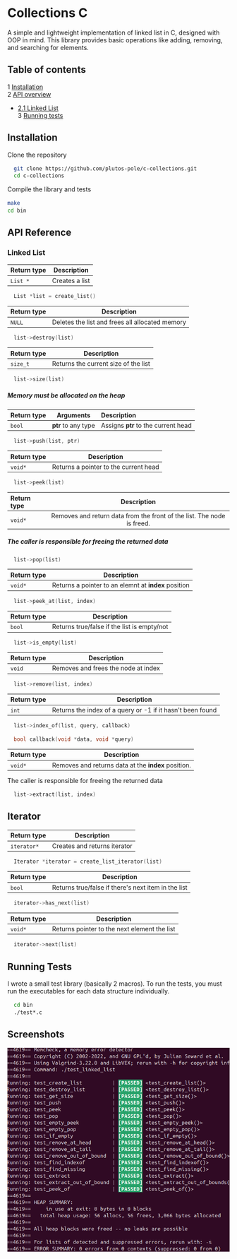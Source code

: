 

# Collections C

A simple and lightweight implementation of linked list in C, designed with OOP in mind. This library provides basic operations like adding, removing, and searching for elements.


## Table of contents
1 [Installation](#installation)  
2 [API overview](#api-reference)  
- [2.1 Linked List](#linked-list)  
3 [Running tests](#tests)
## Installation

Clone the repository

```bash
  git clone https://github.com/plutos-pole/c-collections.git
  cd c-collections
```
Compile the library and tests
```bash
make
cd bin
```
    
## API Reference

### Linked List


| Return type| Description             |
| :--------  | :-------------------------: |
| `List *`   | Creates a list |


```c
  List *list = create_list()
```

| Return type| Description             |
| :--------  | :-------------------------: |
| `NULL  `   | Deletes the list and frees all allocated memory  |

```c
  list->destroy(list)
```

| Return type| Description             |
| :--------  | :-------------------------: |
| `size_t`   | Returns the current size of the list  |


```c
  list->size(list)
```

##### Memory must be allocated on the **heap**
| Return type| Arguments | Description |
| :--------  | :-------------------------: |:----|
| `bool`| **ptr** to any type| Assigns **ptr** to the current head |

```c
  list->push(list, ptr)
```


| Return type| Description             |
| :--------  | :-------------------------: |
| `void*`   | Returns a pointer to the current head  |


```c
  list->peek(list)
```

| Return type| Description             |
| :--------  | :-------------------------: |
| `void*`   | Removes and return data from the front of the list. The node is freed.  |

##### The caller is responsible for freeing the returned data
```c
  list->pop(list)
```
| Return type| Description             |
| :--------  | :-------------------------: |
| `void*`   | Returns a pointer to an elemnt at **index** position  |

```c
  list->peek_at(list, index)
```


| Return type| Description             |
| :--------  | :-------------------------: |
| `bool`   | Returns true/false if the list is empty/not  |

```c
  list->is_empty(list)
```


| Return type| Description             |
| :--------  | :-------------------------: |
| `void`   | Removes and frees the node at index  |

```c
  list->remove(list, index)
```
| Return type| Description             |
| :--------  | :-------------------------: |
| `int`   | Returns the index of a query or -1 if it hasn't been found  |

```c
  list->index_of(list, query, callback)
```
```c
  bool callback(void *data, void *query)
```

| Return type| Description             |
| :--------  | :-------------------------: |
| `void*`   | Removes and returns data at the **index** position.|

The caller is responsible for freeing the returned data
```c
  list->extract(list, index)
```

##  Iterator
| Return type| Description             |
| :--------  | :-------------------------: |
| `iterator*`   | Creates and returns iterator  |

```c
  Iterator *iterator = create_list_iterator(list)
```

| Return type| Description             |
| :--------  | :-------------------------: |
| `bool`   | Returns true/false if there's next item in the list  |

```c
  iterator->has_next(list)
```

| Return type| Description             |
| :--------  | :-------------------------: |
| `void*`   | Returns pointer to the next element the list  |

```c
  iterator->next(list)
```





## Running Tests

I wrote a small test library (basically 2 macros). To run the tests, you must run the executables for each data structure individually.

```bash
  cd bin
  ./test*.c
```


## Screenshots

![Tests](images/tests.png)
